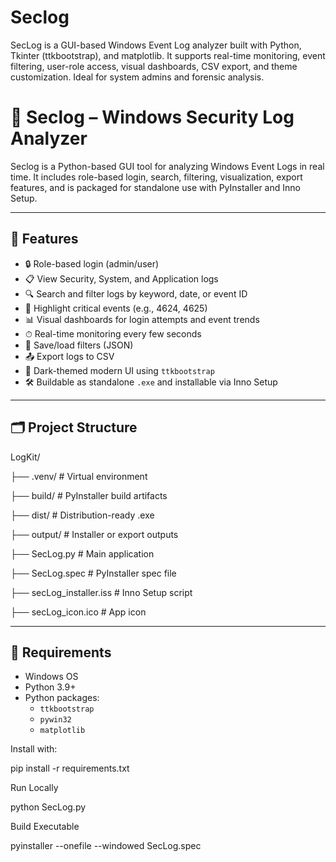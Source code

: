 # Seclog
SecLog is a GUI-based Windows Event Log analyzer built with Python, Tkinter (ttkbootstrap), and matplotlib. It supports real-time monitoring, event filtering, user-role access, visual dashboards, CSV export, and theme customization. Ideal for system admins and forensic analysis.

# 🔐 Seclog – Windows Security Log Analyzer

Seclog is a Python-based GUI tool for analyzing Windows Event Logs in real time. It includes role-based login, search, filtering, visualization, export features, and is packaged for standalone use with PyInstaller and Inno Setup.

---

## 🚀 Features

- 🔒 Role-based login (admin/user)
- 📋 View Security, System, and Application logs
- 🔍 Search and filter logs by keyword, date, or event ID
- 🧠 Highlight critical events (e.g., 4624, 4625)
- 📊 Visual dashboards for login attempts and event trends
- ⏱ Real-time monitoring every few seconds
- 💾 Save/load filters (JSON)
- 📤 Export logs to CSV
- 🎨 Dark-themed modern UI using `ttkbootstrap`
- 🛠 Buildable as standalone `.exe` and installable via Inno Setup

---

## 🗂 Project Structure
LogKit/

├── .venv/ # Virtual environment

├── build/ # PyInstaller build artifacts

├── dist/ # Distribution-ready .exe

├── output/ # Installer or export outputs

├── SecLog.py # Main application

├── SecLog.spec # PyInstaller spec file

├── secLog_installer.iss # Inno Setup script

├── secLog_icon.ico # App icon


---

## 🧰 Requirements

- Windows OS
- Python 3.9+
- Python packages:
  - `ttkbootstrap`
  - `pywin32`
  - `matplotlib`

Install with:


pip install -r requirements.txt

Run Locally
 
python SecLog.py


Build Executable

pyinstaller --onefile --windowed SecLog.spec

